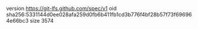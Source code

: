 version https://git-lfs.github.com/spec/v1
oid sha256:5331144d0ee028afa259d0fb6b411fb1cd3b776f4bf28b57f73f696964e66bc3
size 3574
